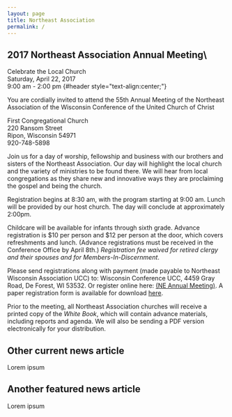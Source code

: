 ```yaml
---
layout: page
title: Northeast Association
permalink: /
---
```


## 2017 Northeast Association Annual Meeting\
Celebrate the Local Church\
Saturday, April 22, 2017\
9:00 am - 2:00 pm {#header style="text-align:center;"}
 
You are cordially invited to attend the 55th Annual Meeting 
of the Northeast Association of the 
Wisconsin Conference of the United Church of Christ

First Congregational Church\
220 Ransom Street\
Ripon, Wisconsin 54971\
920-748-5898
 
Join us for a day of worship, fellowship and business with our brothers and sisters of the Northeast Association. Our day will highlight the local church and the variety of ministries to be found there. We will hear from local congregations as they share new and innovative ways they are proclaiming the gospel and being the church. 
 
Registration begins at 8:30 am, with the program starting at 9:00 am.  Lunch will be provided by our host church. The day will conclude at approximately 2:00pm.

Childcare will be available for infants through sixth grade.  Advance registration is $10 per person and $12 per person at the door, which covers refreshments and lunch. \(Advance registrations must be received in the Conference Office by April 8th.\) _Registration fee waived for retired clergy and their spouses and for Members-In-Discernment_.

Please send registrations along with payment (made payable to Northeast Wisconsin Association UCC) to: Wisconsin Conference UCC, 4459 Gray Road, De Forest, WI  53532. Or register online here: [\(NE Annual Meeting\)](https://secure.accessacs.com/access/eventlogin.aspx?id=08vfrUNL/1DvCq2gb+7yIw==&site=150433&ReturnUrl=events%2fwz_people.aspx&ChurchID=4251&EventID=130635&sn=150433). A paper registration form is available for download [here](http://files.constantcontact.com/4fc4c9cb001/f8c1840e-acf7-4dbb-b42c-5ac9847ae8aa.pdf).

Prior to the meeting, all Northeast Association churches will receive a printed copy of the _White Book_, which will contain advance materials, including reports and agenda. We will also be sending a PDF version electronically for your distribution.

## Other current news article

Lorem ipsum

## Another featured news article

Lorem ipsum
